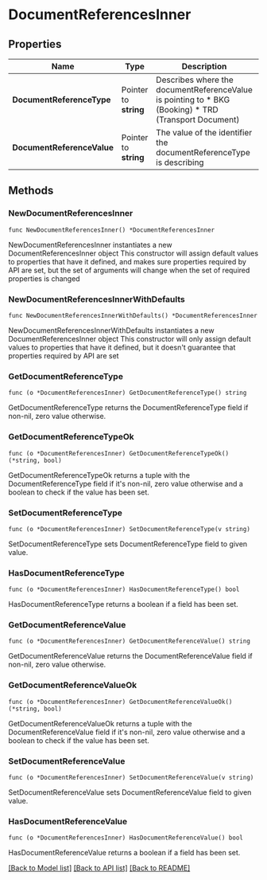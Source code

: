 # DocumentReferencesInner

## Properties

Name | Type | Description | Notes
------------ | ------------- | ------------- | -------------
**DocumentReferenceType** | Pointer to **string** | Describes where the documentReferenceValue is pointing to * BKG (Booking) * TRD (Transport Document)  | [optional] 
**DocumentReferenceValue** | Pointer to **string** | The value of the identifier the documentReferenceType is describing | [optional] 

## Methods

### NewDocumentReferencesInner

`func NewDocumentReferencesInner() *DocumentReferencesInner`

NewDocumentReferencesInner instantiates a new DocumentReferencesInner object
This constructor will assign default values to properties that have it defined,
and makes sure properties required by API are set, but the set of arguments
will change when the set of required properties is changed

### NewDocumentReferencesInnerWithDefaults

`func NewDocumentReferencesInnerWithDefaults() *DocumentReferencesInner`

NewDocumentReferencesInnerWithDefaults instantiates a new DocumentReferencesInner object
This constructor will only assign default values to properties that have it defined,
but it doesn't guarantee that properties required by API are set

### GetDocumentReferenceType

`func (o *DocumentReferencesInner) GetDocumentReferenceType() string`

GetDocumentReferenceType returns the DocumentReferenceType field if non-nil, zero value otherwise.

### GetDocumentReferenceTypeOk

`func (o *DocumentReferencesInner) GetDocumentReferenceTypeOk() (*string, bool)`

GetDocumentReferenceTypeOk returns a tuple with the DocumentReferenceType field if it's non-nil, zero value otherwise
and a boolean to check if the value has been set.

### SetDocumentReferenceType

`func (o *DocumentReferencesInner) SetDocumentReferenceType(v string)`

SetDocumentReferenceType sets DocumentReferenceType field to given value.

### HasDocumentReferenceType

`func (o *DocumentReferencesInner) HasDocumentReferenceType() bool`

HasDocumentReferenceType returns a boolean if a field has been set.

### GetDocumentReferenceValue

`func (o *DocumentReferencesInner) GetDocumentReferenceValue() string`

GetDocumentReferenceValue returns the DocumentReferenceValue field if non-nil, zero value otherwise.

### GetDocumentReferenceValueOk

`func (o *DocumentReferencesInner) GetDocumentReferenceValueOk() (*string, bool)`

GetDocumentReferenceValueOk returns a tuple with the DocumentReferenceValue field if it's non-nil, zero value otherwise
and a boolean to check if the value has been set.

### SetDocumentReferenceValue

`func (o *DocumentReferencesInner) SetDocumentReferenceValue(v string)`

SetDocumentReferenceValue sets DocumentReferenceValue field to given value.

### HasDocumentReferenceValue

`func (o *DocumentReferencesInner) HasDocumentReferenceValue() bool`

HasDocumentReferenceValue returns a boolean if a field has been set.


[[Back to Model list]](../README.md#documentation-for-models) [[Back to API list]](../README.md#documentation-for-api-endpoints) [[Back to README]](../README.md)


